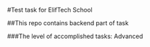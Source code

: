 #Test task for ElifTech School

##This repo contains backend part of task

###The level of accomplished tasks: Advanced
